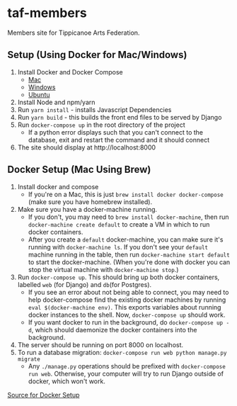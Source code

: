 # taf-members
Members site for Tippicanoe Arts Federation.

## Setup (Using Docker for Mac/Windows)
1. Install Docker and Docker Compose 
    - [Mac](https://docs.docker.com/docker-for-mac/install/)
    - [Windows](https://docs.docker.com/docker-for-windows/install/)
    - [Ubuntu](https://docs.docker.com/install/linux/docker-ce/ubuntu/)
2. Install Node and npm/yarn
3. Run `yarn install` - installs Javascript Dependencies
4. Run `yarn build` - this builds the front end files to be served by Django
5. Run `docker-compose up` in the root directory of the project
    - If a python error displays such that you can't connect to the database, exit and restart the command and it should connect
6. The site should display at http://localhost:8000

## Docker Setup (Mac Using Brew)
1. Install docker and compose
    - If you're on a Mac, this is just `brew install docker docker-compose` (make sure you have homebrew installed).
2. Make sure you have a docker-machine running.
    - If you don't, you may need to `brew install docker-machine`, then run `docker-machine create default` to create a VM in which to run docker containers.
    - After you create a `default` docker-machine, you can make sure it's running with `docker-machine ls`. If you don't see your `default` machine running in the table, then run `docker-machine start default` to start the docker-machine. (When you're done with docker you can stop the virtual machine with `docker-machine stop`.)
3. Run `docker-compose up`. This should bring up both docker containers, labelled `web` (for Django) and `db`(for Postgres).
    - If you see an error about not being able to connect, you may need to help docker-compose find the existing docker machines by running `eval $(docker-machine env)`. This exports variables about running docker instances to the shell. Now, `docker-compose up` should work.
    - If you want docker to run in the background, do `docker-compose up -d`, which should daemonize the docker containers into the background.
4. The server should be running on port 8000 on localhost.
5. To run a database migration: `docker-compose run web python manage.py migrate`
    - Any `./manage.py` operations should be prefixed with `docker-compose run web`. Otherwise, your computer will try to run Django outside of docker, which won't work.

[Source for Docker Setup](https://docs.docker.com/compose/django/#connect-the-database)
